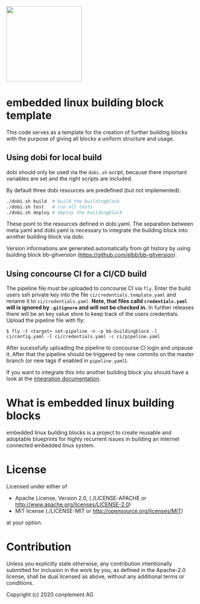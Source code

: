 <img src="https://raw.githubusercontent.com/elbb/bb-buildingblock/master/.assets/logo.png" height="200">

# embedded linux building block template

This code serves as a template for the creation of further building blocks with the purpose of giving all blocks a uniform structure and usage.

## Using dobi for local build

dobi should only be used via the `dobi.sh` script, because there important variables are set and the right scripts are included.

By default three dobi resources are predefined (but not implemented):

```sh
./dobi.sh build  # build the buildingblock
./dobi.sh test   # run all tests
./dobi.sh deploy # deploy the buildingblock
```

These point to the resources defined in dobi.yaml.
The separation between meta.yaml and dobi.yaml is necessary to integrate the building block into another building block via dobi.

Version informations are generated automatically from git history by using building block bb-gitversion (<https://github.com/elbb/bb-gitversion>).

## Using concourse CI for a CI/CD build

The pipeline file must be uploaded to concourse CI via `fly`. 
Enter the build users ssh private key into the file `ci/credentials.template.yaml` and rename it to `ci/credentials.yaml`. 
**Note, that files calld `credentials.yaml` will is ignored by `.gitignore` and will not be checked in.**
In further releases there will be an key value store to keep track of the users credentials.
Upload the pipeline file with fly:

    $ fly -t <target> set-pipeline -n -p bb-buildingblock -l ci/config.yaml -l ci/credentials.yaml -c ci/pipeline.yaml

After sucessfully uploading the pipeline to concourse CI login and unpause it. After that the pipeline should be triggered by new commits on the master branch (or new tags if enabled in `pipeline.yaml`).

If you want to integrate this into another building block you should have a look at the [integration documentation](ci/example/README.md).

# What is embedded linux building blocks

embedded linux building blocks is a project to create reusable and
adoptable blueprints for highly recurrent issues in building an internet
connected embedded linux system.

# License

Licensed under either of

-   Apache License, Version 2.0, (./LICENSE-APACHE or <http://www.apache.org/licenses/LICENSE-2.0>)
-   MIT license (./LICENSE-MIT or <http://opensource.org/licenses/MIT>)

at your option.

# Contribution

Unless you explicitly state otherwise, any contribution intentionally
submitted for inclusion in the work by you, as defined in the Apache-2.0
license, shall be dual licensed as above, without any additional terms or
conditions.

Copyright (c) 2020 conplement AG
